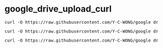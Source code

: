 # google_drive_upload_curl


<pre>curl -O https://raw.githubusercontent.com/Y-C-WONG/google_drive_upload_curl/main/scripts/drive_config.sh</pre>
<pre>curl -O https://raw.githubusercontent.com/Y-C-WONG/google_drive_upload_curl/main/scripts/upload_to_drive.sh</pre>
<pre>curl -O https://raw.githubusercontent.com/Y-C-WONG/google_drive_upload_curl/main/scripts/get_refresh.sh</pre>
